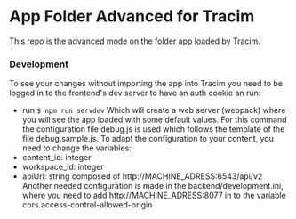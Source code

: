 # App Folder Advanced for Tracim

This repo is the advanced mode on the folder app loaded by Tracim.

### Development
To see your changes without importing the app into Tracim you need to be logged in to the frontend's dev server to have an auth cookie an run:
- run `$ npm run servdev`
Which will create a web server (webpack) where you will see the app loaded with some default values.
For this command the configuration file debug.js is used which follows the template of the file debug.sample.js. To adapt the configuration to your content, you need to change the variables:
 - content_id: integer
 - workspace_id: integer
 - apiUrl: string composed of http://MACHINE_ADRESS:6543/api/v2
Another needed configuration is made in the backend/development.ini, where you need to add http://MACHINE_ADRESS:8077 in to the variable cors.access-control-allowed-origin
